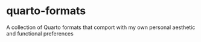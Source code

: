# quarto-formats
A collection of Quarto formats that comport with my own personal aesthetic and functional preferences
